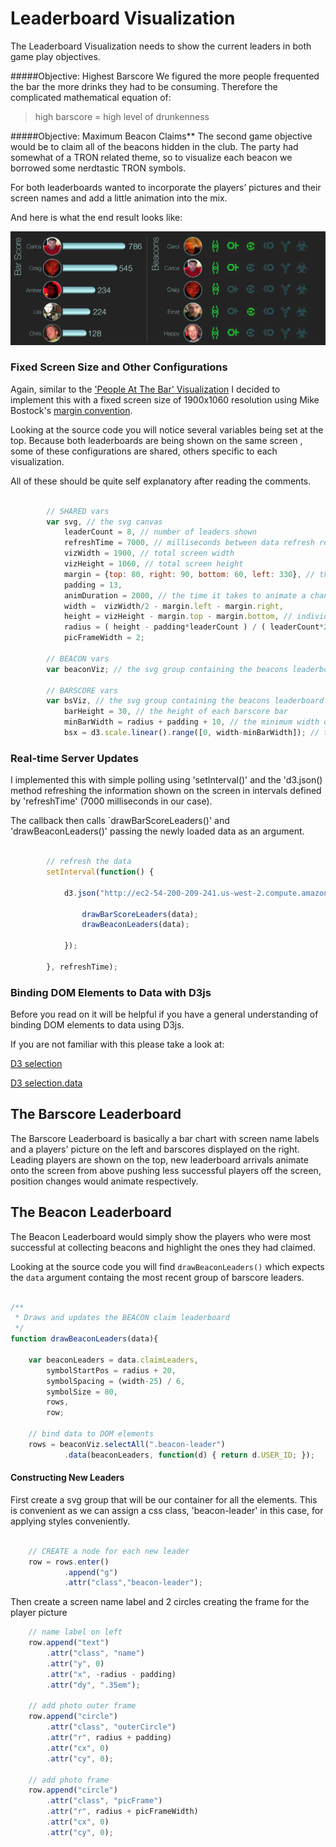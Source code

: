 Leaderboard Visualization
=============

The Leaderboard Visualization needs to show the current leaders in both game play objectives.

#####Objective: Highest Barscore
We figured the more people frequented the bar the more drinks they had to be consuming.  Therefore the complicated mathematical equation of:

> high barscore = high level of drunkenness

#####Objective: Maximum Beacon Claims**
The second game objective would be to claim all of the beacons hidden in the club. The party had somewhat of a TRON related theme, so to visualize each beacon we borrowed some nerdtastic TRON symbols.

For both leaderboards wanted to incorporate the players’ pictures and their screen names and add a little animation into the mix.

And here is what the end result looks like:

![alt text](/img/visualization-banner.jpg "Leaderboard Visualization")

### Fixed Screen Size and Other Configurations

Again, similar to the ['People At The Bar' Visualization](/bar/) I decided to implement this with a fixed screen size of 1900x1060 resolution using Mike Bostock's [margin convention](http://bl.ocks.org/mbostock/3019563).

Looking at the source code you will notice several variables being set at the top. Because both leaderboards are being shown on the same screen , some of these configurations are shared, others specific to each visualization.

All of these should be quite self explanatory after reading the comments.

```javascript
		
		// SHARED vars
		var svg, // the svg canvas
			leaderCount = 8, // number of leaders shown
			refreshTime = 7000, // milliseconds between data refresh requests
			vizWidth = 1900, // total screen width
			vizHeight = 1060, // total screen height
			margin = {top: 80, right: 90, bottom: 60, left: 330}, // the margins of each leaderboard
			padding = 13, 
			animDuration = 2000, // the time it takes to animate a change
			width =  vizWidth/2 - margin.left - margin.right, 
			height = vizHeight - margin.top - margin.bottom, // individual leaderboard height
			radius = ( height - padding*leaderCount ) / ( leaderCount*2 ), // radious of the player selfie
			picFrameWidth = 2;
		
		// BEACON vars	
		var beaconViz; // the svg group containing the beacons leaderboard components
			
		// BARSCORE vars
		var bsViz, // the svg group containing the beacons leaderboard components
			barHeight = 30, // the height of each barscore bar
			minBarWidth = radius + padding + 10, // the minimum width of a bar
			bsx = d3.scale.linear().range([0, width-minBarWidth]); // the x-scale calculating the bar width

```

### Real-time Server Updates

I implemented this with simple polling using 'setInterval()' and the 'd3.json() method refreshing the information shown on the screen in intervals defined by 'refreshTime' (7000 milliseconds in our case).

The callback then calls `drawBarScoreLeaders()' and 'drawBeaconLeaders()' passing the newly loaded data as an argument.

```javascript

		// refresh the data
		setInterval(function() {

			d3.json("http://ec2-54-200-209-241.us-west-2.compute.amazonaws.com/leaderboard/" + leaderCount , function(error, data) {

				drawBarScoreLeaders(data);
				drawBeaconLeaders(data);

			});

		}, refreshTime);

```

### Binding DOM Elements to Data with D3js

Before you read on it will be helpful if you have a general understanding of binding DOM elements to data using D3js.

If you are not familiar with this please take a look at:

[D3 selection](https://github.com/mbostock/d3/wiki/Selections)

[D3 selection.data](https://github.com/mbostock/d3/wiki/Selections#data)


## The Barscore Leaderboard

The Barscore Leaderboard is basically a bar chart with screen name labels and a players' picture on the left and barscores displayed on the right. Leading players are shown on the top, new leaderboard arrivals animate onto the screen from above pushing less successful players off the screen, position changes would animate respectively.






## The Beacon Leaderboard

The Beacon Leaderboard would simply show the players who were most successful at collecting beacons and highlight the ones they had claimed.

Looking at the source code you will find `drawBeaconLeaders()` which expects the `data` argument containg the most recent group of barscore leaders.

```javascript 

/**
 * Draws and updates the BEACON claim leaderboard
 */
function drawBeaconLeaders(data){

	var beaconLeaders = data.claimLeaders,
		symbolStartPos = radius + 20,
		symbolSpacing = (width-25) / 6,
		symbolSize = 80,
		rows,
		row;
	
	// bind data to DOM elements
	rows = beaconViz.selectAll(".beacon-leader")
			.data(beaconLeaders, function(d) { return d.USER_ID; });

```

#### Constructing New Leaders

First create a svg group that will be our container for all the elements. This is convenient as we can assign a css class, 'beacon-leader' in this case, for applying styles conveniently.

```javascript 
	
	// CREATE a node for each new leader
	row = rows.enter()
			.append("g")
			.attr("class","beacon-leader");

```
Then create a screen name label and 2 circles creating the frame for the player picture

```javascript
	// name label on left
	row.append("text")
		.attr("class", "name")
		.attr("y", 0)
		.attr("x", -radius - padding)
		.attr("dy", ".35em");

	// add photo outer frame
	row.append("circle")
		.attr("class", "outerCircle")
		.attr("r", radius + padding)
		.attr("cx", 0)
		.attr("cy", 0);

	// add photo frame
	row.append("circle")
		.attr("class", "picFrame")
		.attr("r", radius + picFrameWidth) 
		.attr("cx", 0)
		.attr("cy", 0);


```



